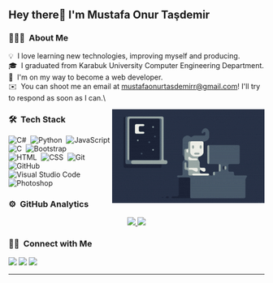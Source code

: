<h2>Hey there👋 I'm Mustafa Onur Taşdemir</h2>

### 👨🏻‍💻 &nbsp;About Me

💡 &nbsp;I love learning new technologies, improving myself and producing.\
🎓 &nbsp;I graduated from Karabuk University Computer Engineering Department.\
🌱 &nbsp;I'm on my way to become a web developer.\
✉️ &nbsp;You can shoot me an email at mustafaonurtasdemirr@gmail.com! I'll try to respond as soon as I can.\

<img alt="Night Coding" src="https://raw.githubusercontent.com/AVS1508/AVS1508/master/assets/Night-Coding.gif" align="right"/>

### 🛠 &nbsp;Tech Stack
![C#](https://img.shields.io/badge/c%23-%23239120.svg?&style=flat&logo=C#)&nbsp;
![Python](https://img.shields.io/badge/-Python-05122A?style=flat&logo=python)&nbsp;
![JavaScript](https://img.shields.io/badge/-JavaScript-05122A?style=flat&logo=javascript)&nbsp;
![C](https://img.shields.io/badge/-C-05122A?style=flat&logo=C&logoColor=A8B9CC)&nbsp;
![Bootstrap](https://img.shields.io/badge/-Bootstrap-05122A?style=flat&logo=bootstrap&logoColor=563D7C)\
![HTML](https://img.shields.io/badge/-HTML-05122A?style=flat&logo=HTML5)&nbsp;
![CSS](https://img.shields.io/badge/-CSS-05122A?style=flat&logo=CSS3&logoColor=1572B6)&nbsp;
![Git](https://img.shields.io/badge/-Git-05122A?style=flat&logo=git)&nbsp;
![GitHub](https://img.shields.io/badge/-GitHub-05122A?style=flat&logo=github)&nbsp;
![Visual Studio Code](https://img.shields.io/badge/-Visual%20Studio%20Code-05122A?style=flat&logo=visual-studio-code&logoColor=007ACC)&nbsp;
![Photoshop](https://img.shields.io/badge/-Photoshop-05122A?style=flat&logo=adobe-photoshop)&nbsp;


### ⚙️ &nbsp;GitHub Analytics

<p align="center">
<a href="https://github.com/ensfrknkc">
  <img height="180em" src="https://github-readme-stats-eight-theta.vercel.app/api?username=tasdemirmustafaonur&show_icons=true&theme=algolia&include_all_commits=true&count_private=true"/>
  <img height="180em" src="https://github-readme-stats-eight-theta.vercel.app/api/top-langs/?username=tasdemirmustafaonur&layout=compact&langs_count=8&theme=algolia"/>
</a>
</p>

### 🤝🏻 &nbsp;Connect with Me

<p align="center">

<a href="https://www.linkedin.com/in/mustafaonurtasdemir/"><img src="https://img.shields.io/badge/-Mustafa Onur Taşdemir-0077B5?style=flat&logo=Linkedin&logoColor=white"/></a>
<a href="mailto:mustafaonurtasdemirr@gmail.com"><img src="https://img.shields.io/badge/-mustafaonurtasdemirr@gmail.com-D14836?style=flat&logo=Gmail&logoColor=white"/></a>
<a href="https://www.instagram.com/mustafatassdemir/"><img src="https://img.shields.io/badge/-@mustafatassdemir-E4405F?style=flat&logo=Instagram&logoColor=white"/></a>
</p>

-----

<!--
**tasdemirmustafaonur/tasdemirmustafaonur** is a ✨ _special_ ✨ repository because its `README.md` (this file) appears on your GitHub profile.

Here are some ideas to get you started:

- 🔭 I’m currently working on ...
- 🌱 I’m currently learning ...
- 👯 I’m looking to collaborate on ...
- 🤔 I’m looking for help with ...
- 💬 Ask me about ...
- 📫 How to reach me: ...
- 😄 Pronouns: ...
- ⚡ Fun fact: ...
-->
